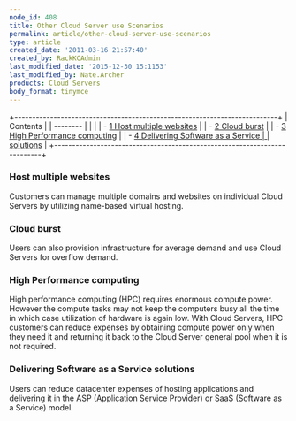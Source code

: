 ```yaml
---
node_id: 408
title: Other Cloud Server use Scenarios
permalink: article/other-cloud-server-use-scenarios
type: article
created_date: '2011-03-16 21:57:40'
created_by: RackKCAdmin
last_modified_date: '2015-12-30 15:1153'
last_modified_by: Nate.Archer
products: Cloud Servers
body_format: tinymce
---
```


+--------------------------------------------------------------------------+
| Contents                                                                 |
| --------                                                                 |
|                                                                          |
| -   [1 Host multiple websites](#Host_multiple_websites)                  |
| -   [2 Cloud burst](#Cloud_burst)                                        |
| -   [3 High Performance computing](#High_Performance_computing)          |
| -   [4 Delivering Software as a Service                                  |
|     solutions](#Delivering_Software_as_a_Service_solutions)              |
+--------------------------------------------------------------------------+

 

### Host multiple websites

Customers can manage multiple domains and websites on individual Cloud
Servers by utilizing name-based virtual hosting.

### Cloud burst

Users can also provision infrastructure for average demand and use Cloud
Servers for overflow demand.

### High Performance computing

High performance computing (HPC) requires enormous compute power.
However the compute tasks may not keep the computers busy all the time
in which case utilization of hardware is again low. With Cloud Servers,
HPC customers can reduce expenses by obtaining compute power only when
they need it and returning it back to the Cloud Server general pool when
it is not required.

### Delivering Software as a Service solutions

Users can reduce datacenter expenses of hosting applications and
delivering it in the ASP (Application Service Provider) or SaaS
(Software as a Service) model.

